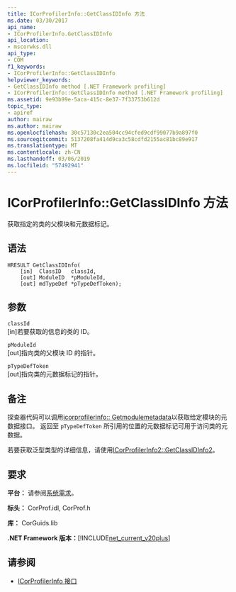 ```yaml
---
title: ICorProfilerInfo::GetClassIDInfo 方法
ms.date: 03/30/2017
api_name:
- ICorProfilerInfo.GetClassIDInfo
api_location:
- mscorwks.dll
api_type:
- COM
f1_keywords:
- ICorProfilerInfo::GetClassIDInfo
helpviewer_keywords:
- GetClassIDInfo method [.NET Framework profiling]
- ICorProfilerInfo::GetClassIDInfo method [.NET Framework profiling]
ms.assetid: 9e93b99e-5aca-415c-8e37-7f33753b612d
topic_type:
- apiref
author: mairaw
ms.author: mairaw
ms.openlocfilehash: 30c57130c2ea504cc94cfed9cdf99077b9a897f0
ms.sourcegitcommit: 5137208fa414d9ca3c58cdfd2155ac81bc89e917
ms.translationtype: MT
ms.contentlocale: zh-CN
ms.lasthandoff: 03/06/2019
ms.locfileid: "57492941"
---
```

# <a name="icorprofilerinfogetclassidinfo-method"></a>ICorProfilerInfo::GetClassIDInfo 方法
获取指定的类的父模块和元数据标记。  
  
## <a name="syntax"></a>语法  
  
```  
HRESULT GetClassIDInfo(  
    [in]  ClassID   classId,  
    [out] ModuleID  *pModuleId,  
    [out] mdTypeDef *pTypeDefToken);  
```  
  
## <a name="parameters"></a>参数  
 `classId`  
 [in]若要获取的信息的类的 ID。  
  
 `pModuleId`  
 [out]指向类的父模块 ID 的指针。  
  
 `pTypeDefToken`  
 [out]指向类的元数据标记的指针。  
  
## <a name="remarks"></a>备注  
 探查器代码可以调用[icorprofilerinfo:: Getmodulemetadata](../../../../docs/framework/unmanaged-api/profiling/icorprofilerinfo-getmodulemetadata-method.md)以获取给定模块的元数据接口。 返回至 `pTypeDefToken` 所引用的位置的元数据标记可用于访问类的元数据。  
  
 若要获取泛型类型的详细信息，请使用[ICorProfilerInfo2::GetClassIDInfo2](../../../../docs/framework/unmanaged-api/profiling/icorprofilerinfo2-getclassidinfo2-method.md)。  
  
## <a name="requirements"></a>要求  
 **平台：** 请参阅[系统需求](../../../../docs/framework/get-started/system-requirements.md)。  
  
 **标头：** CorProf.idl, CorProf.h  
  
 **库：** CorGuids.lib  
  
 **.NET Framework 版本：**[!INCLUDE[net_current_v20plus](../../../../includes/net-current-v20plus-md.md)]  
  
## <a name="see-also"></a>请参阅
- [ICorProfilerInfo 接口](../../../../docs/framework/unmanaged-api/profiling/icorprofilerinfo-interface.md)
